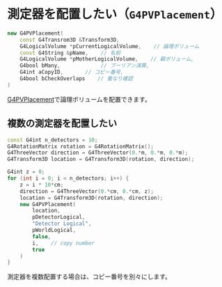 # 測定器を配置したい（``G4PVPlacement``）

```cpp
new G4PVPlacement(
    const G4Transrom3D &Transform3D,
    G4LogicalVolume *pCurrentLogicalVolume,    // 論理ボリューム
    const G4String &pName,    // 名前
    G4LogicalVolume *pMotherLogicalVolume,    // 親ボリューム,
    G4bool bMany,             // ブーリアン演算,
    G4int aCopyID,       // コピー番号,
    G4bool bCheckOverlaps    // 重なり確認
)
```

[G4PVPlacement](https://geant4.kek.jp/Reference/11.2.0/classG4PVPlacement.html)で論理ボリュームを配置できます。

## 複数の測定器を配置したい

```cpp
const G4int n_detectors = 10;
G4RotationMatrix rotation = G4RotationMatrix();
G4ThreeVector direction = G4ThreeVector(0.*m, 0.*m, 0.*m);
G4Transform3D location = G4Transform3D(rotation, direction);

G4int z = 0;
for (int i = 0; i < n_detectors; i++) {
    z = i * 10*cm;
    direction = G4ThreeVector(0.*cm, 0.*cm, z);
    location = G4Transform3D(rotation, direction);
    new G4PVPlacement(
        location,
        pDetectorLogical,
        "Detector Logical",
        pWorldLogical,
        false,
        i,    // copy number
        true
    )
}
```

測定器を複数配置する場合は、コピー番号を別々にします。
